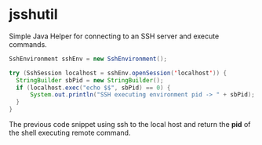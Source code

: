 # jsshutil
Simple Java Helper for connecting to an SSH server and execute commands.

```java
SshEnvironment sshEnv = new SshEnvironment();

try (SshSession localhost = sshEnv.openSession('localhost')) {
  StringBuilder sbPid = new StringBuilder();
  if (localhost.exec("echo $$", sbPid) == 0) {
      System.out.println("SSH executing environment pid -> " + sbPid);
  } 
}
```
The previous code snippet using ssh to the local host and return the **pid** of the shell executing remote command.

